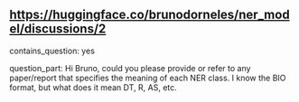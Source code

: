 ## https://huggingface.co/brunodorneles/ner_model/discussions/2

contains_question: yes

question_part: Hi Bruno, could you please provide or refer to any paper/report that specifies the meaning of each NER class. I know the BIO format, but what does it mean DT, R, AS, etc.